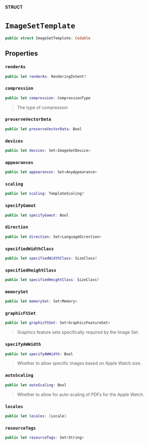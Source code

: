**STRUCT**

# `ImageSetTemplate`

```swift
public struct ImageSetTemplate: Codable
```

## Properties
### `renderAs`

```swift
public let renderAs: RenderingIntent?
```

### `compression`

```swift
public let compression: CompressionType
```

> The type of compression

### `preserveVectorData`

```swift
public let preserveVectorData: Bool
```

### `devices`

```swift
public let devices: Set<ImageSetDevice>
```

### `appearances`

```swift
public let appearances: Set<AnyAppearance>
```

### `scaling`

```swift
public let scaling: TemplateScaling?
```

### `specifyGamut`

```swift
public let specifyGamut: Bool
```

### `direction`

```swift
public let direction: Set<LanguageDirection>
```

### `specifiedWidthClass`

```swift
public let specifiedWidthClass: SizeClass?
```

### `specifiedHeightClass`

```swift
public let specifiedHeightClass: SizeClass?
```

### `memorySet`

```swift
public let memorySet: Set<Memory>
```

### `graphicFSSet`

```swift
public let graphicFSSet: Set<GraphicsFeatureSet>
```

> Graphics feature sets specifically required by the Image Set.

### `specifyAWWidth`

```swift
public let specifyAWWidth: Bool
```

> Whether to allow specific images based on Apple Watch size.

### `autoScaling`

```swift
public let autoScaling: Bool
```

> Whether to allow for auto-scaling of PDFs for the Apple Watch.

### `locales`

```swift
public let locales: [Locale]
```

### `resourceTags`

```swift
public let resourceTags: Set<String>
```
